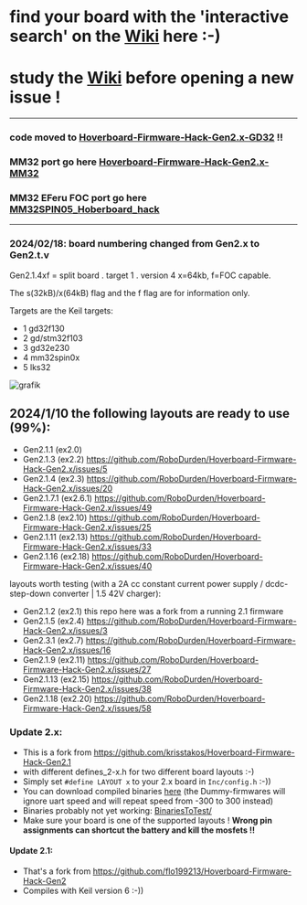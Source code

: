 # find your board with the 'interactive search' on the [Wiki](https://github.com/RoboDurden/Hoverboard-Firmware-Hack-Gen2.x/wiki) here :-)

# study the [Wiki](https://github.com/RoboDurden/Hoverboard-Firmware-Hack-Gen2.x/wiki) before opening a new issue !
***

### code moved to [Hoverboard-Firmware-Hack-Gen2.x-GD32](https://github.com/RoboDurden/Hoverboard-Firmware-Hack-Gen2.x-GD32) !!
### MM32 port go here [Hoverboard-Firmware-Hack-Gen2.x-MM32](https://github.com/AILIFE4798/Hoverboard-Firmware-Hack-Gen2.x-MM32)
### MM32 EFeru FOC port go here [MM32SPIN05_Hoberboard_hack](https://github.com/trondin/MM32SPIN05_Hoberboard_hack)
***

### 2024/02/18: board numbering changed from Gen2.x to Gen2.t.v
Gen2.1.4xf = split board . target 1 . version 4 x=64kb, f=FOC capable.

The s(32kB)/x(64kB) flag and the f flag are for information only.

Targets are the Keil targets:
- 1 gd32f130 
- 2 gd/stm32f103 
- 3 gd32e230 
- 4 mm32spin0x 
- 5 lks32

![grafik](https://github.com/RoboDurden/Hoverboard-Firmware-Hack-Gen2.x/assets/12238841/63038831-7bfc-46c6-b59f-c2ccb016b637)

## 2024/1/10 the following layouts are ready to use (99%):

- Gen2.1.1 (ex2.0)
- Gen2.1.3 (ex2.2) https://github.com/RoboDurden/Hoverboard-Firmware-Hack-Gen2.x/issues/5
- Gen2.1.4 (ex2.3) https://github.com/RoboDurden/Hoverboard-Firmware-Hack-Gen2.x/issues/20
- Gen2.1.7.1 (ex2.6.1) https://github.com/RoboDurden/Hoverboard-Firmware-Hack-Gen2.x/issues/49
- Gen2.1.8 (ex2.10) https://github.com/RoboDurden/Hoverboard-Firmware-Hack-Gen2.x/issues/25
- Gen2.1.11 (ex2.13) https://github.com/RoboDurden/Hoverboard-Firmware-Hack-Gen2.x/issues/33
- Gen2.1.16 (ex2.18) https://github.com/RoboDurden/Hoverboard-Firmware-Hack-Gen2.x/issues/40

layouts worth testing (with a 2A cc constant current power supply / dcdc-step-down converter | 1.5 42V charger):

- Gen2.1.2 (ex2.1) this repo here was a fork from a running 2.1 firmware
- Gen2.1.5 (ex2.4) https://github.com/RoboDurden/Hoverboard-Firmware-Hack-Gen2.x/issues/3
- Gen2.3.1 (ex2.7) https://github.com/RoboDurden/Hoverboard-Firmware-Hack-Gen2.x/issues/16
- Gen2.1.9 (ex2.11) https://github.com/RoboDurden/Hoverboard-Firmware-Hack-Gen2.x/issues/27
- Gen2.1.13 (ex2.15) https://github.com/RoboDurden/Hoverboard-Firmware-Hack-Gen2.x/issues/38
- Gen2.1.18 (ex2.20) https://github.com/RoboDurden/Hoverboard-Firmware-Hack-Gen2.x/issues/58
  
### Update 2.x:
- This is a fork from https://github.com/krisstakos/Hoverboard-Firmware-Hack-Gen2.1
- with different defines_2-x.h for two different board layouts :-) 
- Simply set `#define LAYOUT x` to your 2.x board in `Inc/config.h` :-))
- You can download compiled binaries [here](BinariesReadyToFlash/) (the Dummy-firmwares will ignore uart speed and will repeat speed from -300 to 300 instead)
- Binaries probably not yet working: [BinariesToTest/](BinariesToTest/)
- Make sure your board is one of the supported layouts ! **Wrong pin assignments can shortcut the battery and kill the mosfets !!**


#### Update 2.1:
- That's a fork from https://github.com/flo199213/Hoverboard-Firmware-Hack-Gen2
- Compiles with Keil version 6 :-))
